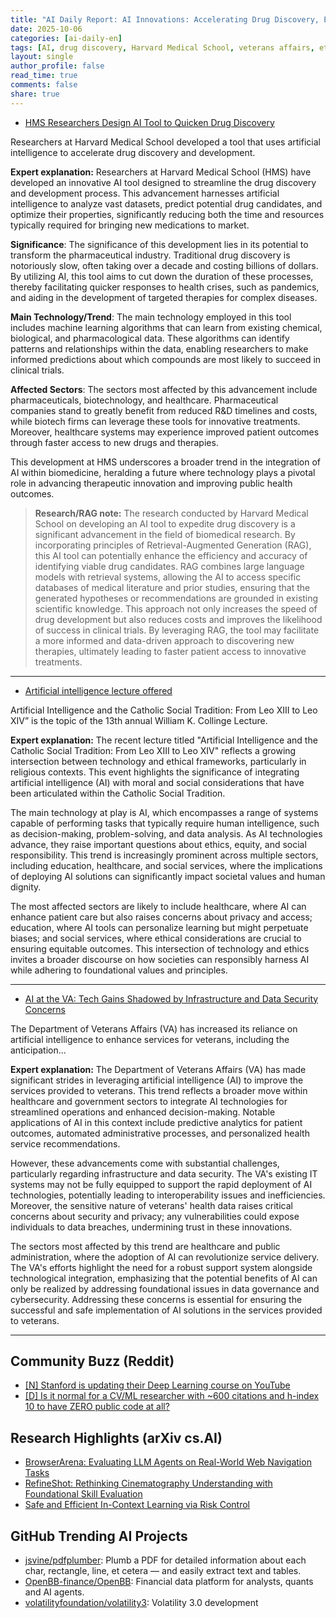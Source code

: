 ```yaml
---
title: "AI Daily Report: AI Innovations: Accelerating Drug Discovery, Ethical Discussions, and VA Enhancements (2025-10-06)"
date: 2025-10-06
categories: [ai-daily-en]
tags: [AI, drug discovery, Harvard Medical School, veterans affairs, ethical AI, technology infrastructure, healthcare]
layout: single
author_profile: false
read_time: true
comments: false
share: true
---
```

- [HMS Researchers Design AI Tool to Quicken Drug Discovery](https://www.thecrimson.com/article/2025/10/6/hms-tool-drug-discovery/)

Researchers at Harvard Medical School developed a tool that uses artificial intelligence to accelerate drug discovery and development.

**Expert explanation:**
Researchers at Harvard Medical School (HMS) have developed an innovative AI tool designed to streamline the drug discovery and development process. This advancement harnesses artificial intelligence to analyze vast datasets, predict potential drug candidates, and optimize their properties, significantly reducing both the time and resources typically required for bringing new medications to market.

**Significance**: The significance of this development lies in its potential to transform the pharmaceutical industry. Traditional drug discovery is notoriously slow, often taking over a decade and costing billions of dollars. By utilizing AI, this tool aims to cut down the duration of these processes, thereby facilitating quicker responses to health crises, such as pandemics, and aiding in the development of targeted therapies for complex diseases.

**Main Technology/Trend**: The main technology employed in this tool includes machine learning algorithms that can learn from existing chemical, biological, and pharmacological data. These algorithms can identify patterns and relationships within the data, enabling researchers to make informed predictions about which compounds are most likely to succeed in clinical trials.

**Affected Sectors**: The sectors most affected by this advancement include pharmaceuticals, biotechnology, and healthcare. Pharmaceutical companies stand to greatly benefit from reduced R&D timelines and costs, while biotech firms can leverage these tools for innovative treatments. Moreover, healthcare systems may experience improved patient outcomes through faster access to new drugs and therapies.

This development at HMS underscores a broader trend in the integration of AI within biomedicine, heralding a future where technology plays a pivotal role in advancing therapeutic innovation and improving public health outcomes.

> **Research/RAG note:**
> The research conducted by Harvard Medical School on developing an AI tool to expedite drug discovery is a significant advancement in the field of biomedical research. By incorporating principles of Retrieval-Augmented Generation (RAG), this AI tool can potentially enhance the efficiency and accuracy of identifying viable drug candidates. RAG combines large language models with retrieval systems, allowing the AI to access specific databases of medical literature and prior studies, ensuring that the generated hypotheses or recommendations are grounded in existing scientific knowledge. This approach not only increases the speed of drug development but also reduces costs and improves the likelihood of success in clinical trials. By leveraging RAG, the tool may facilitate a more informed and data-driven approach to discovering new therapies, ultimately leading to faster patient access to innovative treatments.

---
- [Artificial intelligence lecture offered](https://www.gettysburgtimes.com/news/basket/article_e8888a12-51fb-48ab-9c91-4396a327c770.html)

Artificial Intelligence and the Catholic Social Tradition: From Leo XIII to Leo XIV” is the topic of the 13th annual William K. Collinge Lecture.

**Expert explanation:**
The recent lecture titled "Artificial Intelligence and the Catholic Social Tradition: From Leo XIII to Leo XIV" reflects a growing intersection between technology and ethical frameworks, particularly in religious contexts. This event highlights the significance of integrating artificial intelligence (AI) with moral and social considerations that have been articulated within the Catholic Social Tradition.

The main technology at play is AI, which encompasses a range of systems capable of performing tasks that typically require human intelligence, such as decision-making, problem-solving, and data analysis. As AI technologies advance, they raise important questions about ethics, equity, and social responsibility. This trend is increasingly prominent across multiple sectors, including education, healthcare, and social services, where the implications of deploying AI solutions can significantly impact societal values and human dignity.

The most affected sectors are likely to include healthcare, where AI can enhance patient care but also raises concerns about privacy and access; education, where AI tools can personalize learning but might perpetuate biases; and social services, where ethical considerations are crucial to ensuring equitable outcomes. This intersection of technology and ethics invites a broader discourse on how societies can responsibly harness AI while adhering to foundational values and principles.

---
- [AI at the VA: Tech Gains Shadowed by Infrastructure and Data Security Concerns](https://www.military.com/daily-news/opinions/ai-va-tech-gains-shadowed-infrastructure-and-data-security-concerns.html)

The Department of Veterans Affairs (VA) has increased its reliance on artificial intelligence to enhance services for veterans, including the anticipation...

**Expert explanation:**
The Department of Veterans Affairs (VA) has made significant strides in leveraging artificial intelligence (AI) to improve the services provided to veterans. This trend reflects a broader move within healthcare and government sectors to integrate AI technologies for streamlined operations and enhanced decision-making. Notable applications of AI in this context include predictive analytics for patient outcomes, automated administrative processes, and personalized health service recommendations.

However, these advancements come with substantial challenges, particularly regarding infrastructure and data security. The VA's existing IT systems may not be fully equipped to support the rapid deployment of AI technologies, potentially leading to interoperability issues and inefficiencies. Moreover, the sensitive nature of veterans' health data raises critical concerns about security and privacy; any vulnerabilities could expose individuals to data breaches, undermining trust in these innovations.

The sectors most affected by this trend are healthcare and public administration, where the adoption of AI can revolutionize service delivery. The VA's efforts highlight the need for a robust support system alongside technological integration, emphasizing that the potential benefits of AI can only be realized by addressing foundational issues in data governance and cybersecurity. Addressing these concerns is essential for ensuring the successful and safe implementation of AI solutions in the services provided to veterans.

---

## Community Buzz (Reddit)
- [[N] Stanford is updating their Deep Learning course on YouTube](https://www.reddit.com/r/MachineLearning/comments/1nwhihj/n_stanford_is_updating_their_deep_learning_course/)
- [[D] Is it normal for a CV/ML researcher with ~600 citations and h-index 10 to have ZERO public code at all?](https://www.reddit.com/r/MachineLearning/comments/1nuddci/d_is_it_normal_for_a_cvml_researcher_with_600/)

## Research Highlights (arXiv cs.AI)
- [BrowserArena: Evaluating LLM Agents on Real-World Web Navigation Tasks](https://arxiv.org/abs/2510.02418)
- [RefineShot: Rethinking Cinematography Understanding with Foundational Skill Evaluation](https://arxiv.org/abs/2510.02423)
- [Safe and Efficient In-Context Learning via Risk Control](https://arxiv.org/abs/2510.02480)

## GitHub Trending AI Projects
- [jsvine/pdfplumber](jsvine/pdfplumber): Plumb a PDF for detailed information about each char, rectangle, line, et cetera — and easily extract text and tables.
- [OpenBB-finance/OpenBB](OpenBB-finance/OpenBB): Financial data platform for analysts, quants and AI agents.
- [volatilityfoundation/volatility3](volatilityfoundation/volatility3): Volatility 3.0 development
